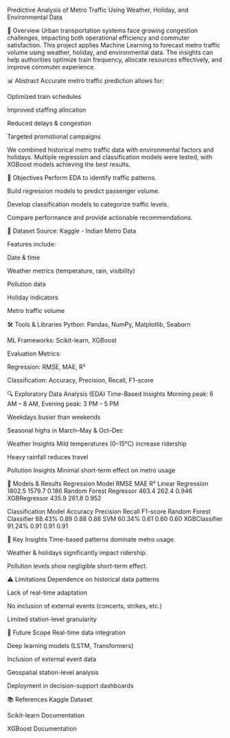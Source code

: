 Predictive Analysis of Metro Traffic Using Weather, Holiday, and Environmental Data

📌 Overview
Urban transportation systems face growing congestion challenges, impacting both operational efficiency and commuter satisfaction. This project applies Machine Learning to forecast metro traffic volume using weather, holiday, and environmental data. The insights can help authorities optimize train frequency, allocate resources effectively, and improve commuter experience.

📊 Abstract
Accurate metro traffic prediction allows for:

Optimized train schedules

Improved staffing allocation

Reduced delays & congestion

Targeted promotional campaigns

We combined historical metro traffic data with environmental factors and holidays. Multiple regression and classification models were tested, with XGBoost models achieving the best results.

🎯 Objectives
Perform EDA to identify traffic patterns.

Build regression models to predict passenger volume.

Develop classification models to categorize traffic levels.

Compare performance and provide actionable recommendations.

📂 Dataset
Source: Kaggle - Indian Metro Data

Features include:

Date & time

Weather metrics (temperature, rain, visibility)

Pollution data

Holiday indicators

Metro traffic volume

🛠 Tools & Libraries
Python: Pandas, NumPy, Matplotlib, Seaborn

ML Frameworks: Scikit-learn, XGBoost

Evaluation Metrics:

Regression: RMSE, MAE, R²

Classification: Accuracy, Precision, Recall, F1-score

🔍 Exploratory Data Analysis (EDA)
Time-Based Insights
Morning peak: 6 AM – 8 AM, Evening peak: 3 PM – 5 PM

Weekdays busier than weekends

Seasonal highs in March–May & Oct–Dec

Weather Insights
Mild temperatures (0–15°C) increase ridership

Heavy rainfall reduces travel

Pollution Insights
Minimal short-term effect on metro usage

🤖 Models & Results
Regression
Model	RMSE	MAE	R²
Linear Regression	1802.5	1579.7	0.186
Random Forest Regressor	463.4	262.4	0.946
XGBRegressor	435.9	261.8	0.952

Classification
Model	Accuracy	Precision	Recall	F1-score
Random Forest Classifier	88.43%	0.89	0.88	0.88
SVM	60.34%	0.61	0.60	0.60
XGBClassifier	91.24%	0.91	0.91	0.91

📌 Key Insights
Time-based patterns dominate metro usage.

Weather & holidays significantly impact ridership.

Pollution levels show negligible short-term effect.

⚠ Limitations
Dependence on historical data patterns

Lack of real-time adaptation

No inclusion of external events (concerts, strikes, etc.)

Limited station-level granularity

🚀 Future Scope
Real-time data integration

Deep learning models (LSTM, Transformers)

Inclusion of external event data

Geospatial station-level analysis

Deployment in decision-support dashboards

📚 References
Kaggle Dataset

Scikit-learn Documentation

XGBoost Documentation

